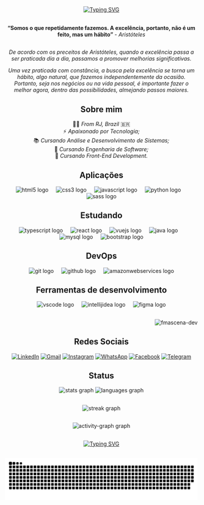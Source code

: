 <div align="center">
  <a href="https://git.io/typing-svg"><img src="https://readme-typing-svg.herokuapp.com?font=Nerko+One&weight=500&size=30&pause=1000&color=F70000&center=true&vCenter=true&width=550&lines=Hello+World!;I'm+Felipe+Mascena;I+am+a+Front+End+Developer" alt="Typing SVG" /></a>
</div><br>

<div align="center">
  
**“Somos o que repetidamente fazemos. A excelência, portanto, não é um feito, mas um hábito”** - *Aristóteles*

##

*De acordo com os preceitos de Aristóteles, quando a excelência passa a ser praticada dia a dia, passamos a promover melhorias significativas.*

*Uma vez praticada com constância, a busca pela excelência se torna um hábito, algo natural, que fazemos independentemente da ocasião. Portanto, seja nos negócios ou na vida pessoal, é importante fazer o melhor agora, dentro das possibilidades, almejando passos maiores.*

## Sobre mim

🕵️‍♂️ *From RJ, Brazil* 🇧🇷 <br>
⚡ *Apaixonado por Tecnologia;* <br>
📚 *Cursando Análise e Desenvolvimento de Sistemas;* <br>
📖 *Cursando Engenharia de Software;* <br>
🚀 *Cursando Front-End Development.* <br>

</div>

<div align="center">

## Aplicações

  <img src="https://skillicons.dev/icons?i=html" height="40" alt="html5 logo"  />
  <img width="12" />
  <img src="https://skillicons.dev/icons?i=css" height="40" alt="css3 logo"  />
  <img width="12" />
  <img src="https://skillicons.dev/icons?i=js" height="40" alt="javascript logo"  />
  <img width="12" />
  <img src="https://skillicons.dev/icons?i=py" height="40" alt="python logo"  />
  <img width="12" />
  <img src="https://skillicons.dev/icons?i=sass" height="40" alt="sass logo"  />
</div>


<div align="center">
  
## Estudando

  <img src="https://skillicons.dev/icons?i=ts" height="40" alt="typescript logo"  />
  <img width="12" />
  <img src="https://skillicons.dev/icons?i=react" height="40" alt="react logo"  />
  <img width="12" />
  <img src="https://skillicons.dev/icons?i=vue" height="40" alt="vuejs logo"  />
  <img width="12" />
  <img src="https://skillicons.dev/icons?i=java" height="40" alt="java logo"  />
  <img width="12" />
  <img src="https://skillicons.dev/icons?i=mysql" height="40" alt="mysql logo"  />
  <img width="12" />
  <img src="https://skillicons.dev/icons?i=bootstrap" height="40" alt="bootstrap logo"  />


###

## DevOps


<img src="https://skillicons.dev/icons?i=git" height="40" alt="git logo"  />
<img width="12" />
<img src="https://skillicons.dev/icons?i=github" height="40" alt="github logo"  />
<img width="12" />
<img src="https://skillicons.dev/icons?i=aws" height="40" alt="amazonwebservices logo"  />
</div>

<div align="center">
  
## Ferramentas de desenvolvimento

  <img src="https://skillicons.dev/icons?i=vscode" height="40" alt="vscode logo"  />
  <img width="12" />
  <img src="https://skillicons.dev/icons?i=idea" height="40" alt="intellijidea logo"  />
  <img width="12" />
  <img src="https://skillicons.dev/icons?i=figma" height="40" alt="figma logo"  /> <br>

##

<p align="right"> <img src="https://komarev.com/ghpvc/?username=fmascena-dev&label=Visitantes&color=FF0000&style=plastic" alt="fmascena-dev" /> </p>

##

## Redes Sociais

[![LinkedIn](https://img.shields.io/badge/LinkedIn-0077B5?&logo=linkedin&logoColor=white)](https://www.linkedin.com/in/felipe-mascena/)
[![Gmail](https://img.shields.io/badge/Gmail-D14836?&logo=gmail&logoColor=white)](mailto:felipe.mascena.dev@gmail.com) 
[![Instagram](https://img.shields.io/badge/-Instagram-%23E4405F?&logo=instagram&logoColor=white)](https://www.instagram.com/f_mascena/)
[![WhatsApp](https://img.shields.io/badge/WhatsApp-25D366?&logo=whatsapp&logoColor=white)](https://wa.me/5521979298951)
[![Facebook](https://img.shields.io/badge/Facebook-1877F2?&logo=facebook&logoColor=white)](https://www.facebook.com/felipe.mascena17/)
[![Telegram](https://img.shields.io/badge/Telegram-1877F2?&logo=telegram&logoColor=white)](https://t.me/felipe_mascena17)
</div>

<div align="center">
  
## Status

  <img src="https://github-readme-stats.vercel.app/api?username=fmascena-dev&hide_title=false&hide_rank=false&show_icons=true&include_all_commits=true&count_private=true&disable_animations=false&theme=gruvbox_light&locale=en&hide_border=false&order=1" height="150" alt="stats graph"  />
  <img src="https://github-readme-stats.vercel.app/api/top-langs?username=fmascena-dev&locale=en&hide_title=false&layout=compact&card_width=320&langs_count=5&theme=gruvbox_light&hide_border=false&order=2" height="150" alt="languages graph"  />

##

  <img src="https://streak-stats.demolab.com?user=fmascena-dev&locale=en&mode=daily&theme=gruvbox_light&hide_border=false&border_radius=5&order=3" height="150" alt="streak graph"  />

##

  <img src="https://github-readme-activity-graph.vercel.app/graph?username=fmascena-dev&radius=16&theme=gruvbox&area=true&order=5" height="300" alt="activity-graph graph"  />
</div>

##

<div align="center">
  <a href="https://git.io/typing-svg"><img src="https://readme-typing-svg.herokuapp.com?font=Nerko+One&weight=500&size=30&pause=1000&color=F70000&center=true&vCenter=true&width=550&lines=Thank+you+for+visiting+my+profile!;Come+back+soon!" alt="Typing SVG" /></a>
</div>

##

<p align="center"><img alt="github contribution grid snake animation" src="https://raw.githubusercontent.com/fmascena-dev/fmascena-dev/output/github-contribution-grid-snake.svg"></p>
